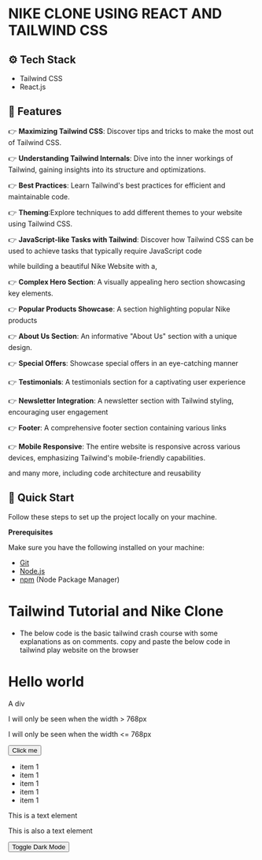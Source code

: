 # NIKE CLONE USING REACT AND TAILWIND CSS

## <a name="tech-stack">⚙️ Tech Stack</a>

- Tailwind CSS
- React.js

## <a name="features">🔋 Features</a>

👉 **Maximizing Tailwind CSS**: Discover tips and tricks to make the most out of Tailwind CSS.

👉 **Understanding Tailwind Internals**: Dive into the inner workings of Tailwind, gaining insights into its structure and optimizations.

👉 **Best Practices**: Learn Tailwind's best practices for efficient and maintainable code.

👉 **Theming**:Explore techniques to add different themes to your website using Tailwind CSS.

👉 **JavaScript-like Tasks with Tailwind**: Discover how Tailwind CSS can be used to achieve tasks that typically require JavaScript code

while building a beautiful Nike Website with a,

👉 **Complex Hero Section**: A visually appealing hero section showcasing key elements.

👉 **Popular Products Showcase**: A section highlighting popular Nike products

👉 **About Us Section**: An informative "About Us" section with a unique design.

👉 **Special Offers**: Showcase special offers in an eye-catching manner

👉 **Testimonials**: A testimonials section for a captivating user experience

👉 **Newsletter Integration**: A newsletter section with Tailwind styling, encouraging user engagement

👉 **Footer**: A comprehensive footer section containing various links

👉 **Mobile Responsive**: The entire website is responsive across various devices, emphasizing Tailwind's mobile-friendly capabilities.

and many more, including code architecture and reusability 

## <a name="quick-start">🤸 Quick Start</a>

Follow these steps to set up the project locally on your machine.

**Prerequisites**

Make sure you have the following installed on your machine:

- [Git](https://git-scm.com/)
- [Node.js](https://nodejs.org/en)
- [npm](https://www.npmjs.com/) (Node Package Manager)




# Tailwind Tutorial and Nike Clone

- The below code is the basic tailwind crash course with some explanations as on comments. copy and paste the below code in tailwind play website on the browser

<main class="p-5">
  <h1 class="text-center text-lg text-blue-600">Hello world</h1>

  <div class="my-4 h-20 w-full rounded-md border-2 border-violet-700 bg-violet-400 p-2">
    <p class="mt-3 text-center font-mono text-lg font-extrabold">A div</p>
  </div>
  <!-- postion fixed in tailwind css -->
  <div class="fixed top-1 h-10 w-10 bg-red-500"></div>

  <!-- flex in tailwind css -->
  <div class="flex justify-between space-x-10">
    <div class="h-16 w-16 rounded-full bg-blue-700"></div>
    <div class="h-16 w-16 rounded-full bg-blue-700"></div>
    <div class="h-16 w-16 rounded-full bg-blue-700"></div>
  </div>

  <div class="mt-5 grid grid-cols-5 gap-2">
    <div class="h-8 bg-blue-500"></div>
    <div class="h-8 bg-blue-500"></div>
    <div class="h-8 bg-blue-500"></div>
    <div class="h-8 bg-blue-500"></div>
    <div class="h-8 bg-blue-500"></div>
  </div>

  <!-- media queries in tailwind -->

  <!-- break point will be the min-width of the screen -->
  <div class="hidden sm:block">
    <p>I will only be seen when the width > 768px</p>
  </div>

  <!-- max will keep breakpoint as max-width of the screen -->
  <div class="hidden max-sm:block">
    <p>I will only be seen when the width <= 768px</p>
  </div>
  <button class="m-1 rounded-md bg-blue-800 p-2 text-white hover:bg-blue-500 focus:outline-none focus:ring focus:ring-blue-600 active:bg-blue-900">
    <!-- focus and active will reflect the changes when clicked on a button -->
    Click me
  </button>

  <ul class="space-y-2 text-center">
    <li class="p-2 first:bg-yellow-300">item 1</li>
    <li class="p-2 first:bg-yellow-300 odd:bg-blue-500 even:bg-green-500">item 1</li>
    <li class="p-2 first:bg-yellow-300 odd:bg-blue-500 even:bg-green-500">item 1</li>
    <li class="p-2 first:bg-yellow-300 odd:bg-blue-500 even:bg-green-500">item 1</li>
    <li class="p-2 first:bg-yellow-300 odd:bg-blue-500 even:bg-green-500">item 1</li>
  </ul>

  <!-- ring provided outline for the div -->
  <div class="my-3  rounded-lg bg-white p-4 shadow-xl ring-1 ring-slate-500/5 dark:bg-slate-600">
    <!-- tracking will provide letter spacing -->
    <p class="text-base font-medium tracking-tight text-slate-900">This is a text element</p>
    <p class="mt-2 text-sm text-slate-500">This is also a text element</p>
    <button id="toggleDark" class="my-2 rounded bg-gray-300 p-2 text-sm font-medium hover:bg-gray-100 ring-2 ring-gray-300"  onclick="document.body.classList.toggle('dark')">Toggle Dark Mode</button>
  </div>
</main>



